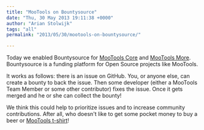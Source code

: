 ```yaml
---
title: "MooTools on Bountysource"
date: "Thu, 30 May 2013 19:11:38 +0000"
author: "Arian Stolwijk"
tags: "all"
permalink: "2013/05/30/mootools-on-bountysource/"

---
```

Today we enabled Bountysource for [MooTools Core](https://www.bountysource.com/#trackers/22067-mootools-mootools-core) and [MooTools More](https://www.bountysource.com/#trackers/22069-mootools-mootools-more). Bountysource is a funding platform for Open Source projects like MooTools.

It works as follows: there is an issue on GitHub. You, or anyone else, can create a bounty to back the issue. Then some developer (either a MooTools Team Member or some other contributor) fixes the issue. Once it gets merged and he or she can collect the bounty!

We think this could help to prioritize issues and to increase community contributions. After all, who doesn't like to get some pocket money to buy a beer or [MooTools t-shirt](/merch)!